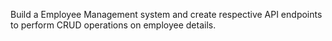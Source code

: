 
 Build a Employee Management system and create respective API endpoints to perform CRUD operations on employee details.
